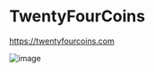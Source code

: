 # TwentyFourCoins

https://twentyfourcoins.com

![image](https://user-images.githubusercontent.com/12777137/147412233-6e9028e6-f784-41f7-9205-b431b00cc3aa.png)
